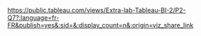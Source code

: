 https://public.tableau.com/views/Extra-lab-Tableau-BI-2/P2-Q7?:language=fr-FR&publish=yes&:sid=&:display_count=n&:origin=viz_share_link 